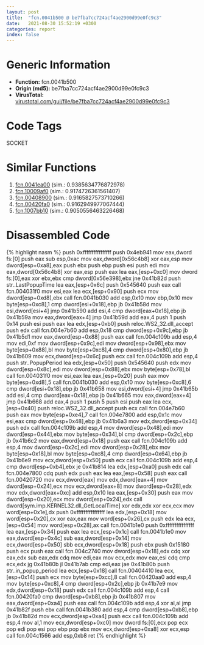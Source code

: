 ```yaml
---
layout: post
title:  "fcn.0041b500 @ be7fba7cc724acf4ae2900d99e0fc9c3"
date:   2021-08-30 15:52:19 +0300
categories: report
index: false
---
```


# Generic Information
- **Function:** fcn.0041b500
- **Origin (md5):** be7fba7cc724acf4ae2900d99e0fc9c3
- **VirusTotal:** [virustotal.com/gui/file/be7fba7cc724acf4ae2900d99e0fc9c3][virustotal_ref]

# Code Tags
<span class="tag" id="SOCKET">SOCKET</span>


# Similar Functions

1. [fcn.0041ea00][similar_1_ref] (sim.: 0.9385634776872978)
2. [fcn.10009af0][similar_2_ref] (sim.: 0.9174726361561407)
3. [fcn.00408900][similar_3_ref] (sim.: 0.9165827573710266)
4. [fcn.00420fa0][similar_4_ref] (sim.: 0.9162949977067444)
5. [fcn.1007bb10][similar_5_ref] (sim.: 0.9050556463226468)


# Disassembled Code

{% highlight nasm %}
push 0xffffffffffffffff
push 0x4eb941
mov eax,dword fs:[0]
push eax
sub esp,0xac
mov eax,dword[0x56c4b8]
xor eax,esp
mov dword[esp+0xa8],eax
push ebx
push ebp
push esi
push edi
mov eax,dword[0x56c4b8]
xor eax,esp
push eax
lea eax,[esp+0xc0]
mov dword fs:[0],eax
xor ebx,ebx
cmp dword[0x56e398],ebx
jne 0x41b82d
push str..LastPopupTime
lea eax,[esp+0x6c]
push 0x545640
push eax
call fcn.004031f0
mov esi,eax
lea ecx,[esp+0x90]
push ecx
mov dword[esp+0xd8],ebx
call fcn.0041b030
add esp,0x10
mov ebp,0x10
mov byte[esp+0xc8],1
cmp dword[esi+0x18],ebp
jb 0x41b58d
mov esi,dword[esi+4]
jmp 0x41b590
add esi,4
cmp dword[eax+0x18],ebp
jb 0x41b59a
mov eax,dword[eax+4]
jmp 0x41b59d
add eax,4
push 1
push 0x14
push esi
push eax
lea edx,[esp+0xb0]
push reloc.WS2_32.dll_accept
push edx
call fcn.004e7b60
add esp,0x18
cmp dword[esp+0x9c],ebp
jb 0x41b5d1
mov eax,dword[esp+0x88]
push eax
call fcn.004c109b
add esp,4
mov edi,0xf
mov dword[esp+0x9c],edi
mov dword[esp+0x98],ebx
mov byte[esp+0x88],bl
mov byte[esp+0xc8],4
cmp dword[esp+0x80],ebp
jb 0x41b609
mov ecx,dword[esp+0x6c]
push ecx
call fcn.004c109b
add esp,4
push str..PopupPeriod
lea edx,[esp+0x50]
push 0x545640
push edx
mov dword[esp+0x8c],edi
mov dword[esp+0x88],ebx
mov byte[esp+0x78],bl
call fcn.004031f0
mov esi,eax
lea eax,[esp+0x20]
push eax
mov byte[esp+0xd8],5
call fcn.0041b030
add esp,0x10
mov byte[esp+0xc8],6
cmp dword[esi+0x18],ebp
jb 0x41b658
mov esi,dword[esi+4]
jmp 0x41b65b
add esi,4
cmp dword[eax+0x18],ebp
jb 0x41b665
mov eax,dword[eax+4]
jmp 0x41b668
add eax,4
push 1
push 5
push esi
push eax
lea ecx,[esp+0x40]
push reloc.WS2_32.dll_accept
push ecx
call fcn.004e7b60
push eax
mov byte[esp+0xe4],7
call fcn.004e7800
add esp,0x1c
mov esi,eax
cmp dword[esp+0x48],ebp
jb 0x41b6a3
mov edx,dword[esp+0x34]
push edx
call fcn.004c109b
add esp,4
mov dword[esp+0x48],edi
mov dword[esp+0x44],ebx
mov byte[esp+0x34],bl
cmp dword[esp+0x2c],ebp
jb 0x41b6c2
mov eax,dword[esp+0x18]
push eax
call fcn.004c109b
add esp,4
mov dword[esp+0x2c],edi
mov dword[esp+0x28],ebx
mov byte[esp+0x18],bl
mov byte[esp+0xc8],4
cmp dword[esp+0x64],ebp
jb 0x41b6e9
mov ecx,dword[esp+0x50]
push ecx
call fcn.004c109b
add esp,4
cmp dword[esp+0xb4],ebx
je 0x41b814
lea edx,[esp+0xa0]
push edx
call fcn.004e7800
cdq
push edx
push eax
lea eax,[esp+0x58]
push eax
call fcn.00420720
mov ecx,dword[eax]
mov edx,dword[eax+4]
mov dword[esp+0x24],ecx
mov ecx,dword[eax+8]
mov dword[esp+0x28],edx
mov edx,dword[eax+0xc]
add esp,0x10
lea eax,[esp+0x30]
push eax
mov dword[esp+0x20],ecx
mov dword[esp+0x24],edx
call dword[sym.imp.KERNEL32.dll_GetLocalTime]
xor edx,edx
xor ecx,ecx
mov word[esp+0x1e],dx
push 0xffffffffffffffff
lea edx,[esp+0x18]
mov word[esp+0x20],cx
xor eax,eax
mov word[esp+0x26],cx
push edx
lea ecx,[esp+0x54]
mov word[esp+0x28],ax
call fcn.0041b1e0
push 0xffffffffffffffff
lea eax,[esp+0x34]
push eax
lea ecx,[esp+0x1c]
call fcn.0041b1e0
mov eax,dword[esp+0x4c]
sub eax,dword[esp+0x14]
mov ecx,dword[esp+0x50]
sbb ecx,dword[esp+0x18]
push ebx
push 0x15180
push ecx
push eax
call fcn.004c2740
mov dword[esp+0x18],edx
cdq
xor eax,edx
sub eax,edx
cdq
mov edi,eax
mov ecx,edx
mov eax,esi
cdq
cmp ecx,edx
jg 0x41b80b
jl 0x41b7ab
cmp edi,eax
jae 0x41b80b
push str..in_popup_period
lea ecx,[esp+0x18]
call fcn.00404410
lea ecx,[esp+0x14]
push ecx
mov byte[esp+0xcc],8
call fcn.00420aa0
add esp,4
mov byte[esp+0xc8],4
cmp dword[esp+0x2c],ebp
jb 0x41b7e9
mov edx,dword[esp+0x18]
push edx
call fcn.004c109b
add esp,4
call fcn.00420fa0
cmp dword[esp+0xb8],ebp
jb 0x41b807
mov eax,dword[esp+0xa4]
push eax
call fcn.004c109b
add esp,4
xor al,al
jmp 0x41b82f
push ebx
call fcn.0041b380
add esp,4
cmp dword[esp+0xb8],ebp
jb 0x41b82d
mov ecx,dword[esp+0xa4]
push ecx
call fcn.004c109b
add esp,4
mov al,1
mov ecx,dword[esp+0xc0]
mov dword fs:[0],ecx
pop ecx
pop edi
pop esi
pop ebp
pop ebx
mov ecx,dword[esp+0xa8]
xor ecx,esp
call fcn.004c1566
add esp,0xb8
ret
{% endhighlight %}


[similar_1_ref]: /report/fcn.0041ea00@be7fba7cc724acf4ae2900d99e0fc9c3
[similar_2_ref]: /report/fcn.10009af0@4c3818fdf32d89a09257dbc9d3e142ea
[similar_3_ref]: /report/fcn.00408900@0aa2d73a5300dff2412388945614b507
[similar_4_ref]: /report/fcn.00420fa0@be7fba7cc724acf4ae2900d99e0fc9c3
[similar_5_ref]: /report/fcn.1007bb10@2585b133c2e70968905cce13b1fc2654
[virustotal_ref]: https://www.virustotal.com/gui/file/be7fba7cc724acf4ae2900d99e0fc9c3